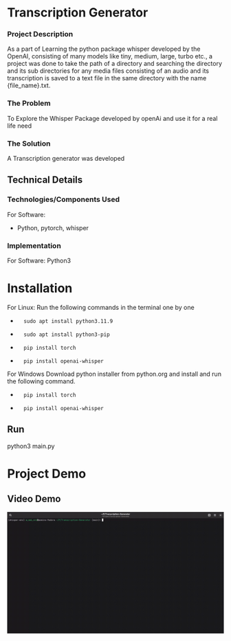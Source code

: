 # Transcription Generator


### Project Description
As a part of Learning the python package whisper developed by the OpenAI, consisting of many models like tiny, medium, large, turbo etc., a project was done to take the path of a directory and searching the directory and its sub directories for any media files consisting of an audio and its transcription is saved to a text file in the same directory with the name {file_name}.txt.

### The Problem
To Explore the Whisper Package developed by openAi and use it for a real life need

### The Solution
A Transcription generator was developed

## Technical Details
### Technologies/Components Used
For Software:
- Python, pytorch, whisper

### Implementation
For Software: Python3
# Installation
For Linux: Run the following commands in the terminal one by one
-       sudo apt install python3.11.9
-       sudo apt install python3-pip
-       pip install torch
-       pip install openai-whisper

For Windows Download python installer from python.org and install and run the following command.
-       pip install torch
-       pip install openai-whisper

## Run
python3 main.py



# Project Demo
## Video Demo
![Output Example](Transcriptor/Video/demo.gif)